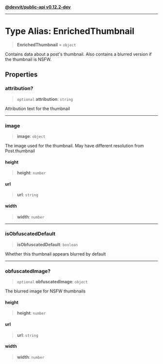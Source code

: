 [**@devvit/public-api v0.12.2-dev**](../../README.md)

---

# Type Alias: EnrichedThumbnail

> **EnrichedThumbnail** = `object`

Contains data about a post's thumbnail. Also contains a blurred version if the thumbnail is NSFW.

## Properties

<a id="attribution"></a>

### attribution?

> `optional` **attribution**: `string`

Attribution text for the thumbnail

---

<a id="image"></a>

### image

> **image**: `object`

The image used for the thumbnail. May have different resolution from Post.thumbnail

#### height

> **height**: `number`

#### url

> **url**: `string`

#### width

> **width**: `number`

---

<a id="isobfuscateddefault"></a>

### isObfuscatedDefault

> **isObfuscatedDefault**: `boolean`

Whether this thumbnail appears blurred by default

---

<a id="obfuscatedimage"></a>

### obfuscatedImage?

> `optional` **obfuscatedImage**: `object`

The blurred image for NSFW thumbnails

#### height

> **height**: `number`

#### url

> **url**: `string`

#### width

> **width**: `number`
